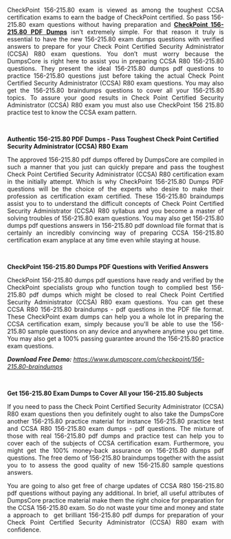 <p style="text-align: justify;">CheckPoint 156-215.80 exam is viewed as among the toughest CCSA certification exams to earn the badge of CheckPoint certified. So pass 156-215.80 exam questions without having preparation and <a href="https://www.dumpscore.com/checkpoint/156-215.80-braindumps"><strong>CheckPoint 156-215.80 PDF Dumps</strong></a> isn't extremely simple. For that reason it truly is essential to have the new 156-215.80 exam dumps questions with verified answers to prepare for your Check Point Certified Security Administrator (CCSA) R80 exam questions. You don&rsquo;t must worry because the DumpsCore is right here to assist you in preparing CCSA R80 156-215.80 questions. They present the ideal 156-215.80 dumps pdf questions to practice 156-215.80 questions just before taking the actual Check Point Certified Security Administrator (CCSA) R80 exam questions. You may also get the 156-215.80 braindumps questions to cover all your 156-215.80 topics. To assure your good results in Check Point Certified Security Administrator (CCSA) R80 exam you must also use CheckPoint 156 215.80 practice test to know the CCSA exam pattern.</p>
<p>&nbsp;</p>
<p><strong>Authentic 156-215.80 PDF Dumps - Pass Toughest Check Point Certified Security Administrator (CCSA) R80 Exam</strong></p>
<p style="text-align: justify;"><span style="font-weight: 400;">The approved 156-215.80 pdf dumps offered by DumpsCore are compiled in such a manner that you just can quickly prepare and pass the toughest Check Point Certified Security Administrator (CCSA) R80 certification exam in the initially attempt. Which is why CheckPoint 156-215.80 Dumps PDF questions will be the choice of the experts who desire to make their profession as certification exam certified. These 156-215.80 braindumps assist you to to understand the difficult concepts of Check Point Certified Security Administrator (CCSA) R80 syllabus and you become a master of solving troubles of 156-215.80 exam questions. You may also get 156-215.80 dumps pdf questions answers in 156-215.80 pdf download file format that is certainly an incredibly convincing way of preparing CCSA 156-215.80 certification exam anyplace at any time even while staying at house.</span></p>
<p>&nbsp;</p>
<p><strong>CheckPoint 156-215.80 Dumps PDF Questions with Verified Answers</strong></p>
<p style="text-align: justify;"><span style="font-weight: 400;">CheckPoint 156-215.80 dumps pdf questions have ready and verified by the CheckPoint specialists group who function tough to complied best 156-215.80 pdf dumps which might be closed to real Check Point Certified Security Administrator (CCSA) R80 exam questions. You can get these CCSA R80 156-215.80 braindumps - pdf questions in the PDF file format. These CheckPoint exam dumps can help you a whole lot in preparing the CCSA certification exam, simply because you'll be able to use the 156-215.80 sample questions on any device and anywhere anytime you get time. You may also get a 100% passing guarantee around the 156-215.80 practice exam questions.</span></p>
<p><span style="font-weight: 400;"><em><strong>Download Free Demo:</strong> <a href="https://www.dumpscore.com/checkpoint/156-215.80-braindumps">https://www.dumpscore.com/checkpoint/156-215.80-braindumps</a></em></span></p>
<p>&nbsp;</p>
<p><strong>Get 156-215.80 Exam Dumps to Cover All your 156-215.80 Subjects</strong></p>
<p style="text-align: justify;"><span style="font-weight: 400;">If you need to pass the Check Point Certified Security Administrator (CCSA) R80 exam questions then you definitely ought to also take the DumpsCore another 156-215.80 practice material for instance 156-215.80 practice test and CCSA R80 156-215.80 exam dumps - pdf questions. The mixture of those with real 156-215.80 pdf dumps and practice test can help you to cover each of the subjects of CCSA certification exam. Furthermore, you might get the 100% money-back assurance on 156-215.80 dumps pdf questions. The free demo of 156-215.80 braindumps together with the assist you to to assess the good quality of new 156-215.80 sample questions answers. </span></p>
<p style="text-align: justify;"><span style="font-weight: 400;">You are going to also get free of charge updates of CCSA R80 156-215.80 pdf questions without paying any additional. In brief, all useful attributes of DumpsCore practice material make them the right choice for preparation for the CCSA 156-215.80 exam. So do not waste your time and money and state a approach to&nbsp; get brilliant 156-215.80 pdf dumps for preparation of your Check Point Certified Security Administrator (CCSA) R80 exam with confidence.</span></p>
